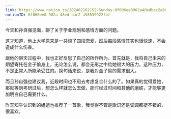 ```yaml
---
link: https://www.notion.so/202402182152-Sunday-0f006ee0902a48edbac2a98539922fbf
notionID: 0f006ee0-902a-48ed-bac2-a98539922fbf
---
```

今天和孙自强见面，聊了关于学业规划和感情方面的问题。

这才知道，他上大学原来是一共谈了四段恋爱，然后每段感情其实也很快速，不会造成什么伤害。

跟他的聊天过程中，我也正好反思了自己的所作所为。首先就是，我将自己未来的期望寄托在金子愉身上，无论怎么说，都会无形之中给她很大的压力，这种压力，不是正常人所能承受住的。换句话来说，是我对金子愉的需求很大。

而且孙自强也建议我，近段时间也不用去考虑复合什么的了。如果真的觉得爱她，那就等到考研过后，想怎么样就怎么去做，那时经过时间和其他的磨砺，才能够更加明白自己需要什么。

昨天知乎认识到的姐姐也推荐了一首歌，我觉得不管是歌词还是调调都挺不错的，很喜欢。